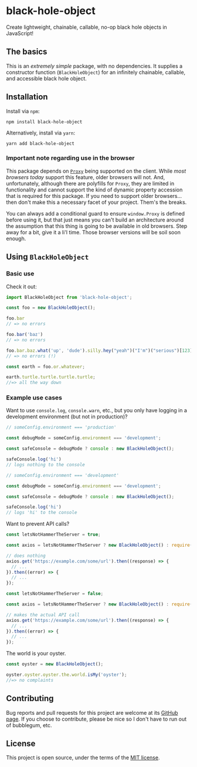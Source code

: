 # black-hole-object

Create lightweight, chainable, callable, no-op black hole objects in JavaScript!

## The basics

This is an _extremely simple_ package, with no dependencies. It supplies a constructor function (`BlackHoleObject`) for an infinitely chainable, callable, and accessible black hole object.

## Installation

Install via `npm`:

```
npm install black-hole-object
```

Alternatively, install via `yarn`:

```
yarn add black-hole-object
```

### Important note regarding use in the browser

This package depends on [`Proxy`](https://developer.mozilla.org/en-US/docs/Web/JavaScript/Reference/Global_Objects/Proxy) being supported on the client. While _most browsers today_ support this feature, older browsers will not. And, unfortunately, although there are polyfills for `Proxy`, they are limited in functionality and cannot support the kind of dynamic property accession that is required for this package. If you need to support older browsers... then don't make this a necessary facet of your project. Them's the breaks.

You can always add a conditional guard to ensure `window.Proxy` is defined before using it, but that just means you can't build an architecture around the assumption that this thing is going to be available in old browsers. Step away for a bit, give it a li'l time. Those browser versions will be soil soon enough.

## Using `BlackHoleObject`

### Basic use

Check it out:

```javascript
import BlackHoleObject from 'black-hole-object';

const foo = new BlackHoleObject();

foo.bar
// => no errors

foo.bar('baz')
// => no errors

foo.bar.baz.what('up', 'dude').silly.hey("yeah")("I'm")("serious")[123].for.real();
// => no errors (!)

const earth = foo.or.whatever;

earth.turtle.turtle.turtle.turtle;
//=> all the way down
```

### Example use cases

Want to use `console.log`, `console.warn`, etc., but you only have logging in a development environment (but not in production)?

```javascript
// someConfig.environment === 'production'

const debugMode = someConfig.environment === 'development';

const safeConsole = debugMode ? console : new BlackHoleObject();

safeConsole.log('hi')
// logs nothing to the console
```

```javascript
// someConfig.environment === 'development'

const debugMode = someConfig.environment === 'development';

const safeConsole = debugMode ? console : new BlackHoleObject();

safeConsole.log('hi')
// logs 'hi' to the console
```

Want to prevent API calls?

```javascript
const letsNotHammerTheServer = true;

const axios = letsNotHammerTheServer ? new BlackHoleObject() : require('axios');

// does nothing
axios.get('https://example.com/some/url').then((response) => {
  // ...
}).then((error) => {
  // ...
});
```

```javascript
const letsNotHammerTheServer = false;

const axios = letsNotHammerTheServer ? new BlackHoleObject() : require('axios');

// makes the actual API call
axios.get('https://example.com/some/url').then((response) => {
  // ...
}).then((error) => {
  // ...
});
```

The world is your oyster.

```javascript
const oyster = new BlackHoleObject();

oyster.oyster.oyster.the.world.isMy('oyster');
//=> no complaints
```

## Contributing

Bug reports and pull requests for this project are welcome at its [GitHub page](https://github.com/kjleitz/black-hole-object). If you choose to contribute, please be nice so I don't have to run out of bubblegum, etc.

## License

This project is open source, under the terms of the [MIT license](https://opensource.org/licenses/MIT).
